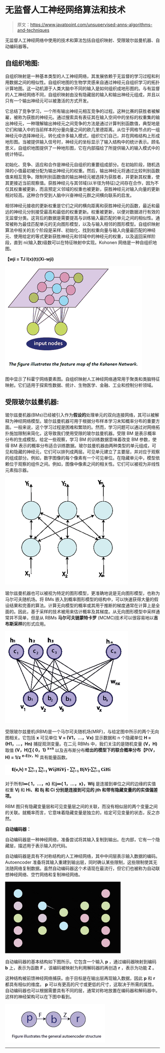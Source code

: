 # 无监督人工神经网络算法和技术

> 原文：<https://www.javatpoint.com/unsupervised-anns-algorithms-and-techniques>

无监督人工神经网络中使用的技术和算法包括自组织映射、受限玻尔兹曼机器、自动编码器等。

## 自组织地图:

自组织映射是一种基本类型的人工神经网络，其发展依赖于无监督的学习过程和利用数据之间的相似性。自组织地图的生物学灵感来自通过神经元自组织学习的拓扑计算地图。这一动机源于人类大脑中不同的输入是如何组织成地形图的。与有监督的人工神经网络不同，自组织映射由没有隐藏层的输入和输出神经元组成，并且以只有一个输出神经元可以被激活的方式开发。

它总结了竞争学习，一个所有输出神经元相互竞争的过程。这种比赛的获胜者被解雇，被称为获胜的神经元。通过搜索具有表征其在输入空间中的坐标的权重集的输出神经元，一种理解输出神经元之间竞争的方法是通过计算判别函数值，典型地是它们和输入中的当前样本的分量向量之间的欧几里德距离。从位于网格节点的一组神经元中选择神经元，转化成许多输入模式，组织它们自己，并在网格结构上形成地形图。当被提供输入信号时，神经元的坐标显示了输入结构中的统计表示。顾名思义，自组织地图提供了一种地形图，它在内部描绘了所提供输入的输入模式中的统计特征。

初始化、竞争、适应和合作是神经元自组织的重要组成部分。在初始阶段，随机选择的小值最初被分配为输出神经元的权重。然后，输出神经元将通过比较判别函数值来相互竞争。限制判别函数值的输出神经元被选择为获胜者，并更新其权重，使其更接近当前观察值。获胜神经元与其邻域(以半径为特征)之间存在合作，因为不仅其权重被更新，而且预定义邻域的权重也被更新，获胜神经元对输入向量的更新相对较高。这种合作受到人脑中兴奋神经元群之间横向联系的启发。

相邻神经元接收的更新权重是它们之间的横向距离和获胜神经元的函数，最近和最远的神经元分别接受最高和最低的权重更新。权重被更新，以便对数据进行有效的无监督分类。这背后的数据是需要提高与训练输入最匹配的单元之间的相似性。通常被称为最佳匹配单元的无向图形模型，以及与输入相邻的图形模型。自组织映射算法中相关的五个阶段是采样、初始化、找到权重向量与输入向量最匹配的神经元、使用给定的等式更新获胜神经元和邻域中的神经元的权重，以及返回采样阶段，直到 ni(输入数)级数可以在特征映射中实现。Kohonen 网络是一种自组织地图。

**【wji = TJ I(x)(t)(Xi-wji)**

![Unsupervised ANNs Algorithms and Techniques](img/b332c1ace7877f27e347ceaa02ab00ca.png)

图中显示了科霍宁网络要素图。自组织映射人工神经网络通常用于聚类和类脑特征映射。它们适用于探索性数据、统计、生物医学、金融、工业和控制分析领域。

## 受限玻尔兹曼机器:

玻尔兹曼机器(BMs)已经被引入作为**假设的**处理单元的双向连接网络，其可以被解释为神经网络模型。玻尔兹曼机器可用于根据分布样本学习未知概率分布的重要方面。一般来说，这个学习过程是困难和繁琐的。然而，学习问题可以通过对网络拓扑施加限制来简化，这导致我们使用受限的玻尔兹曼机器。受限 BM 是表示概率分布的生成模型。给定一些观察，学习 BM 的训练数据意味着改变 BM 参数，使得 BM 表示的概率分布适合训练数据。玻尔兹曼机器由两种类型的单元组成，可见和隐藏的神经元，它们可以排列成两层。可见单元建立了主要层，并对应于观察的组成部分。例如，数字图像的每个像素有一个可见单位。在隐藏单元中，模型依赖位于观察的组件之间。例如，图像中像素之间的相关性。它们可以被视为非线性元素指示器。

![Unsupervised ANNs Algorithms and Techniques](img/1a1ad45e3bf5fd97857e4bf5e5e6a3b4.png)

玻尔兹曼机器也可以被视为特定的图形模型，更准确地说是无向图形模型，也称为马尔可夫随机场。将 BMs 嵌入到概率图形模型的结构中，可以快速获得大量的假设结果和完善的算法。计算无向模型的概率或其用于推断的梯度通常在计算上是全面的。因此，基于采样的技术被用来估计概率及其梯度。从无向图形模型中采样通常并不简单，但是从 RBMs **马尔可夫链蒙特卡罗** (MCMC)技术可以很容易地以**吉布斯采样**的形式应用。

![Unsupervised ANNs Algorithms and Techniques](img/b7ab07421799b569853af234fc0fe65d.png)

受限玻尔兹曼机(RBM)是一个马尔可夫随机场(MRF)，与给定图中所示的两个无向图相关。它包括 **x** 可见单位 **V = (V1，…，Vx)** 显示数据和 n 个隐藏单位 **H = (H1，…，Hn)** 捕捉观测变量。在二元 RBMs 中，我们关注的是随机变量 **(V，H)** 取值 **(V，H)∑{ 0，1} <sup>x+n</sup>** 以及吉布斯分布**给出的模型下的联合概率分布【P(V，H) = 1/z <sup>e-E(v，h)</sup>** 具有能量函数。

![Unsupervised ANNs Algorithms and Techniques](img/7a429cbadabe0bb14337fc703faedd4f.png)

对于所有**I∞{ 1，...，n}** 和**j∞{ 1，...，x}，Wij** 是连接到单位之间的边缘的实值权重 **Vj** 和 **Hi、**和 **Bj** 和 **Ci** 分别是连接到可见的 **jth** 和带有隐藏变量的**的实值偏差项。**

RBM 图只有隐藏变量层和可见变量层之间的关联，而没有相似层的两个变量之间的关联。就概率而言，它意味着隐藏变量是独立的，给定可见变量的状态，反之亦然。

**自动编码器：**

自动编码器是一种神经网络，准备尝试将其输入复制到输出。在内部，它有一个隐藏层，描述用于表示输入的代码。

自动编码器是具有不对称结构的人工神经网络，其中中间层表示输入数据的编码。Autoencoder 准备将其输入重建到输出层，同时确认某些限制，这些限制使其无法随网络复制数据。虽然自动编码器这个术语现在最流行，但它们也被称为自动联想神经网络、空竹网络和复制神经网络。

![Unsupervised ANNs Algorithms and Techniques](img/7961de142b2da5439a65cabaa7b4ec4c.png)

自动编码器的基本结构如下图所示。它包含一个输入 **p** ，通过编码器映射到编码 **b** 上，表示为函数 **F** 。该编码被映射为利用解码器的再创造 **r** ，表示为功能 **Z** 。

这种结构被前馈神经网络捕获。由于目标是在输出层再现输入数据，因此 **p** 和 **r** 都具有相似的维度。 **p** 可以有更高的尺寸或更低的尺寸，这取决于所需的属性。自动编码器也可以根据需要具有不同的层，通常对称地放置在编码器和解码器中。这样的神经架构可以在下图中看到。

![Unsupervised ANNs Algorithms and Techniques](img/af57922f5ee42005477fd275f07c2106.png)

* * *